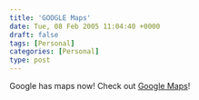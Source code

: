 ```yaml
---
title: 'GOOGLE Maps'
date: Tue, 08 Feb 2005 11:04:40 +0000
draft: false
tags: [Personal]
categories: [Personal]
type: post
---
```


Google has maps now! Check out [Google Maps](http://maps.google.com/)!